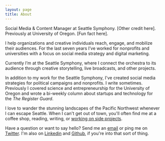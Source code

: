 ```yaml
---
layout: page
title: About
---
```


<p class="lead">Social Media & Content Manager at Seattle Symphony. [Other credit here]. Previously at University of Oregon. [Fun fact here].</p>

I help organizations and creative individuals reach, engage, and mobilize their audiences. For the last seven years I’ve worked for nonprofits and universities with a focus on social media strategy and digital marketing. 

Currently I’m at the Seattle Symphony, where I connect the orchestra to its audience through creative storytelling, live broadcasts, and other projects.

In addition to my work for the Seattle Symphony, I've created social media strategies for political campaigns and nonprofits. I write sometimes. Previously I covered science and entrepreneurship for the University of Oregon and wrote a bi-weekly column about startups and technology for the _The Register Guard_. 

I love to wander the stunning landscapes of the Pacific Northwest whenever I can escape Seattle. When I can't get out of town, you'll often find me at a coffee shop, reading, writing, or [working on side projects](https://andrewstiefel.net).

Have a question or want to say hello? Send me an [email](mailto:andrew@andrewstiefel.com) or ping me on [Twitter](https://twitter.com/andrewstiefel). I'm also on [Linkedin](https://www.linkedin.com/in/andrewstiefel) and [Github](https://github.com/andrewstiefel), if you're into that sort of thing.